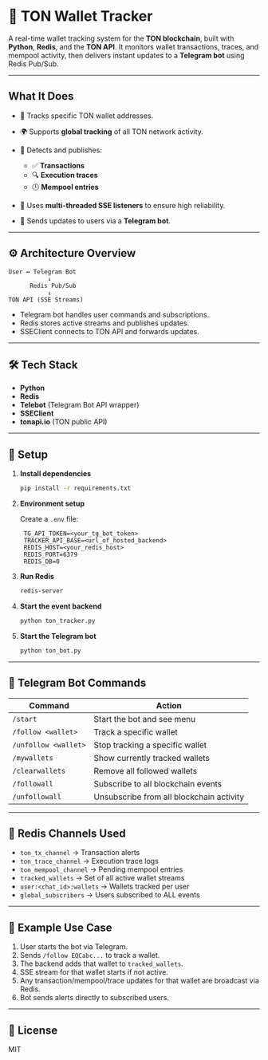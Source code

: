 # 🔐 TON Wallet Tracker

A real-time wallet tracking system for the **TON blockchain**, built with **Python**, **Redis**, and the **TON API**. It monitors wallet transactions, traces, and mempool activity, then delivers instant updates to a **Telegram bot** using Redis Pub/Sub.

---

## What It Does

* 📲 Tracks specific TON wallet addresses.
* 🌍 Supports **global tracking** of all TON network activity.
* 🧠 Detects and publishes:

  * ✅ **Transactions**
  * 🔍 **Execution traces**
  * 🕒 **Mempool entries**
* 🧵 Uses **multi-threaded SSE listeners** to ensure high reliability.
* 💬 Sends updates to users via a **Telegram bot**.

---

## ⚙️ Architecture Overview

```
User ↔ Telegram Bot
           ↓
      Redis Pub/Sub
           ↓
TON API (SSE Streams)
```

* Telegram bot handles user commands and subscriptions.
* Redis stores active streams and publishes updates.
* SSEClient connects to TON API and forwards updates.

---

## 🛠 Tech Stack

* **Python**
* **Redis**
* **Telebot** (Telegram Bot API wrapper)
* **SSEClient**
* **tonapi.io** (TON public API)

---

## 🔧 Setup

1. **Install dependencies**

   ```bash
   pip install -r requirements.txt
   ```

2. **Environment setup**

   Create a `.env` file:

   ```env
    TG_API_TOKEN=<your_tg_bot_token>
    TRACKER_API_BASE=<url_of_hosted_backend>
    REDIS_HOST=<your_redis_host>
    REDIS_PORT=6379
    REDIS_DB=0
   ```

3. **Run Redis**

   ```bash
   redis-server
   ```

4. **Start the event backend**

   ```bash
   python ton_tracker.py
   ```

5. **Start the Telegram bot**

   ```bash
   python ton_bot.py
   ```

---

## 💬 Telegram Bot Commands

| Command              | Action                                   |
| -------------------- | ---------------------------------------- |
| `/start`             | Start the bot and see menu               |
| `/follow <wallet>`   | Track a specific wallet                  |
| `/unfollow <wallet>` | Stop tracking a specific wallet          |
| `/mywallets`         | Show currently tracked wallets           |
| `/clearwallets`      | Remove all followed wallets              |
| `/followall`         | Subscribe to all blockchain events       |
| `/unfollowall`       | Unsubscribe from all blockchain activity |

---

## 📡 Redis Channels Used

* `ton_tx_channel` → Transaction alerts
* `ton_trace_channel` → Execution trace logs
* `ton_mempool_channel` → Pending mempool entries
* `tracked_wallets` → Set of all active wallet streams
* `user:<chat_id>:wallets` → Wallets tracked per user
* `global_subscribers` → Users subscribed to ALL events

---

## 📄 Example Use Case

1. User starts the bot via Telegram.
2. Sends `/follow EQCabc...` to track a wallet.
3. The backend adds that wallet to `tracked_wallets`.
4. SSE stream for that wallet starts if not active.
5. Any transaction/mempool/trace updates for that wallet are broadcast via Redis.
6. Bot sends alerts directly to subscribed users.

---

## 📜 License

MIT
